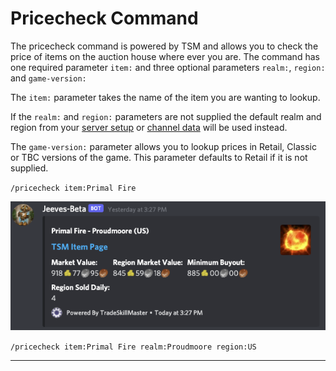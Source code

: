 # Pricecheck Command

The pricecheck command is powered by TSM and allows you to check the price of items on the auction house where ever you are. The command has one required parameter `item:` and three optional parameters `realm:`, `region:` and `game-version:`

The `item:` parameter takes the name of the item you are wanting to lookup.

If the `realm:` and `region:` parameters are not supplied the default realm and region from your [server setup](../../configuration/setup.md) or [channel data](../../guides/Channel-Data.md) will be used instead.

The `game-version:` parameter allows you to lookup prices in Retail, Classic or TBC versions of the game. This parameter defaults to Retail if it is not supplied.

`/pricecheck item:Primal Fire`

![Price Check Example](../../img/pricecheck-command.png)

`/pricecheck item:Primal Fire realm:Proudmoore region:US`

***

